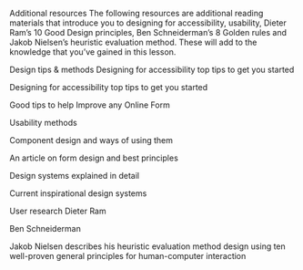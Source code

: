 Additional resources
The following resources are additional reading materials that introduce you to designing for accessibility, usability, Dieter Ram’s 10 Good Design principles, Ben Schneiderman’s 8 Golden rules and Jakob Nielsen’s heuristic evaluation method. These will add to the knowledge that you’ve gained in this lesson.

Design tips & methods
Designing for accessibility top tips to get you started

Designing for accessibility top tips to get you started

Good tips to help Improve any Online Form

Usability methods

Component design and ways of using them

An article on form design and best principles

Design systems explained in detail

Current inspirational design systems

User research
Dieter Ram 

Ben Schneiderman

Jakob Nielsen describes his heuristic evaluation method design using ten well-proven general principles for human-computer interaction

